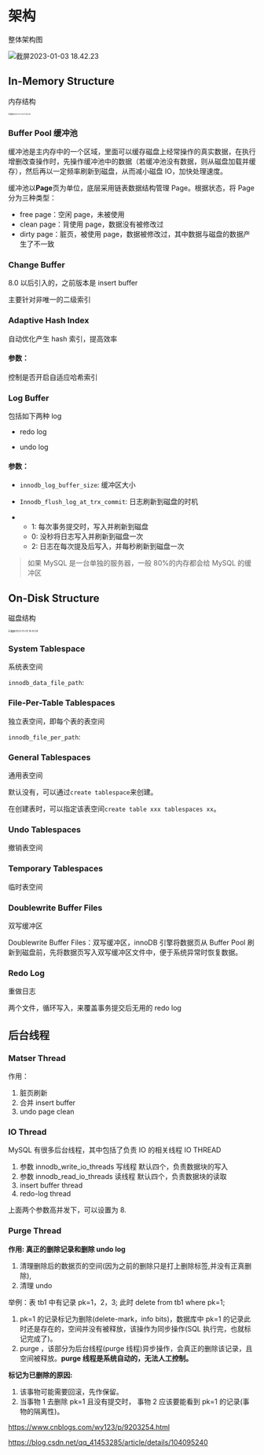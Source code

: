 # 架构

整体架构图

![截屏2023-01-03 18.42.23](https://xingqiu-tuchuang-1256524210.cos.ap-shanghai.myqcloud.com/3978/%E6%88%AA%E5%B1%8F2023-01-03%2018.42.23.png)

## In-Memory Structure

内存结构

<img src="https://xingqiu-tuchuang-1256524210.cos.ap-shanghai.myqcloud.com/3978/%E6%88%AA%E5%B1%8F2023-01-03%2017.26.28.png" alt="截屏2023-01-03 17.26.28" style="zoom: 25%;" />

### Buffer Pool 缓冲池

缓冲池是主内存中的一个区域，里面可以缓存磁盘上经常操作的真实数据，在执行增删改查操作时，先操作缓冲池中的数据（若缓冲池没有数据，则从磁盘加载并缓存），然后再以一定频率刷新到磁盘，从而减小磁盘 IO，加快处理速度。

缓冲池以**Page**页为单位，底层采用链表数据结构管理 Page。根据状态，将 Page 分为三种类型：

- free page：空闲 page，未被使用
- clean page：背使用 page，数据没有被修改过
- dirty page：脏页，被使用 page，数据被修改过，其中数据与磁盘的数据产生了不一致

### Change Buffer

8.0 以后引入的，之前版本是 insert buffer

主要针对非唯一的二级索引

### Adaptive Hash Index

自动优化产生 hash 索引，提高效率

#### 参数：

控制是否开启自适应哈希索引

### Log Buffer

包括如下两种 log

- redo log

- undo log

#### 参数：

- `innodb_log_buffer_size`: 缓冲区大小

- `Innodb_flush_log_at_trx_commit`: 日志刷新到磁盘的时机

- - 1: 每次事务提交时，写入并刷新到磁盘
  - 0: 没秒将日志写入并刷新到磁盘一次
  - 2: 日志在每次提及后写入，并每秒刷新到磁盘一次

> 如果 MySQL 是一台单独的服务器，一般 80%的内存都会给 MySQL 的缓冲区

## On-Disk Structure

磁盘结构

<img src="https://xingqiu-tuchuang-1256524210.cos.ap-shanghai.myqcloud.com/3978/%E6%88%AA%E5%B1%8F2023-01-03%2018.43.06.png" alt="截屏2023-01-03 18.43.06" style="zoom: 33%;" />

### System Tablespace

系统表空间

`innodb_data_file_path`:

### File-Per-Table Tablespaces

独立表空间，即每个表的表空间

`innodb_file_per_path`:

### General Tablespaces

通用表空间

默认没有，可以通过`create tablespace`来创建。

在创建表时，可以指定该表空间`create table xxx tablespaces xx`。

### Undo Tablespaces

撤销表空间

### Temporary Tablespaces

临时表空间

### Doublewrite Buffer Files

双写缓冲区

Doublewrite Buffer Files：双写缓冲区，innoDB 引擎将数据页从 Buffer Pool 刷新到磁盘前，先将数据页写入双写缓冲区文件中，便于系统异常时恢复数据。

### Redo Log

重做日志

两个文件，循环写入，来覆盖事务提交后无用的 redo log

## 后台线程

### Matser Thread

作用：

1. 脏页刷新
2. 合并 insert buffer
3. undo page clean

### IO Thread

MySQL 有很多后台线程，其中包括了负责 IO 的相关线程 IO THREAD

1. 参数 innodb_write_io_threads 写线程 默认四个，负责数据块的写入
2. 参数 innodb_read_io_threads 读线程 默认四个，负责数据块的读取
3. insert buffer thread
4. redo-log thread

上面两个参数高并发下，可以设置为 8.

### Purge Thread

**作用: 真正的删除记录和删除 undo log**

1. 清理删除后的数据页的空间(因为之前的删除只是打上删除标签,并没有正真删除),
2. 清理 undo

举例：表 tb1 中有记录 pk=1，2，3; 此时 delete from tb1 where pk=1;

1. pk=1 的记录标记为删除(delete-mark，info bits)，数据库中 pk=1 的记录此时还是存在的，空间并没有被释放，该操作为同步操作(SQL 执行完，也就标记完成了)。
2. purge ，该部分为后台线程(purge 线程)异步操作，会真正的删除该记录，且空间被释放。**purge 线程是系统自动的，无法人工控制。**

**标记为已删除的原因:**

1. 该事物可能需要回滚，先作保留。
2. 当事物 1 去删除 pk=1 且没有提交时， 事物 2 应该要能看到 pk=1 的记录(事物的隔离性)。



https://www.cnblogs.com/wy123/p/9203254.html

https://blog.csdn.net/qq_41453285/article/details/104095240
